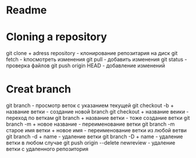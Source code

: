 # Readme 
# Сloning a repository
git clone + adress repository               - клонирование репозитария на диск
git fetch                                   - kпосмотреть изменения 
git pull                                    - добавить изменения 
git status                                  - проверка файлов
git push origin HEAD                        - добавление изменений
# Creat branch
git branch                                  - просмотр веток с указанием текущей
git checkout -b + название ветки            - создание новой branch
git checkout + название веики               - переход по веткам
git branch + название ветки                 - тоже создание ветки
git branch -m + новое название              - переименование ветки
git branch -m старое имя ветки + новое имя  - переименование ветки из любой ветви 
git branch -d + name                        - удаление ветки
git branch -D + name                        - удаление ветки в любом случае
git push origin --delete newreview          - удаление ветки с удаленного репозитория